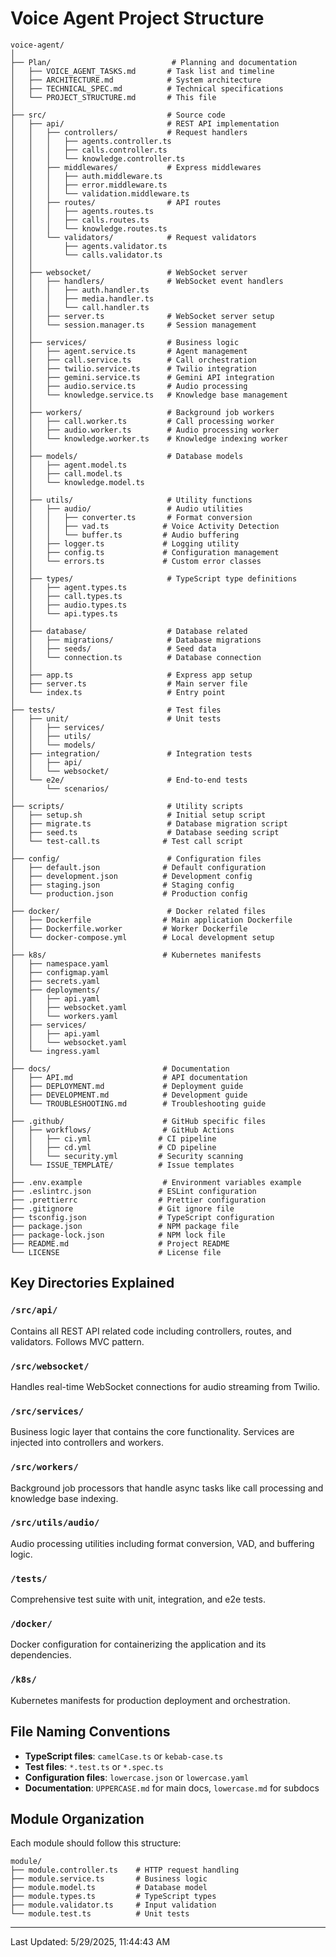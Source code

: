 # Voice Agent Project Structure

```
voice-agent/
│
├── Plan/                           # Planning and documentation
│   ├── VOICE_AGENT_TASKS.md       # Task list and timeline
│   ├── ARCHITECTURE.md            # System architecture
│   ├── TECHNICAL_SPEC.md          # Technical specifications
│   └── PROJECT_STRUCTURE.md       # This file
│
├── src/                           # Source code
│   ├── api/                       # REST API implementation
│   │   ├── controllers/           # Request handlers
│   │   │   ├── agents.controller.ts
│   │   │   ├── calls.controller.ts
│   │   │   └── knowledge.controller.ts
│   │   ├── middlewares/           # Express middlewares
│   │   │   ├── auth.middleware.ts
│   │   │   ├── error.middleware.ts
│   │   │   └── validation.middleware.ts
│   │   ├── routes/                # API routes
│   │   │   ├── agents.routes.ts
│   │   │   ├── calls.routes.ts
│   │   │   └── knowledge.routes.ts
│   │   └── validators/            # Request validators
│   │       ├── agents.validator.ts
│   │       └── calls.validator.ts
│   │
│   ├── websocket/                 # WebSocket server
│   │   ├── handlers/              # WebSocket event handlers
│   │   │   ├── auth.handler.ts
│   │   │   ├── media.handler.ts
│   │   │   └── call.handler.ts
│   │   ├── server.ts              # WebSocket server setup
│   │   └── session.manager.ts     # Session management
│   │
│   ├── services/                  # Business logic
│   │   ├── agent.service.ts       # Agent management
│   │   ├── call.service.ts        # Call orchestration
│   │   ├── twilio.service.ts      # Twilio integration
│   │   ├── gemini.service.ts      # Gemini API integration
│   │   ├── audio.service.ts       # Audio processing
│   │   └── knowledge.service.ts   # Knowledge base management
│   │
│   ├── workers/                   # Background job workers
│   │   ├── call.worker.ts         # Call processing worker
│   │   ├── audio.worker.ts        # Audio processing worker
│   │   └── knowledge.worker.ts    # Knowledge indexing worker
│   │
│   ├── models/                    # Database models
│   │   ├── agent.model.ts
│   │   ├── call.model.ts
│   │   └── knowledge.model.ts
│   │
│   ├── utils/                     # Utility functions
│   │   ├── audio/                 # Audio utilities
│   │   │   ├── converter.ts       # Format conversion
│   │   │   ├── vad.ts            # Voice Activity Detection
│   │   │   └── buffer.ts         # Audio buffering
│   │   ├── logger.ts             # Logging utility
│   │   ├── config.ts             # Configuration management
│   │   └── errors.ts             # Custom error classes
│   │
│   ├── types/                     # TypeScript type definitions
│   │   ├── agent.types.ts
│   │   ├── call.types.ts
│   │   ├── audio.types.ts
│   │   └── api.types.ts
│   │
│   ├── database/                  # Database related
│   │   ├── migrations/            # Database migrations
│   │   ├── seeds/                 # Seed data
│   │   └── connection.ts          # Database connection
│   │
│   ├── app.ts                     # Express app setup
│   ├── server.ts                  # Main server file
│   └── index.ts                   # Entry point
│
├── tests/                         # Test files
│   ├── unit/                      # Unit tests
│   │   ├── services/
│   │   ├── utils/
│   │   └── models/
│   ├── integration/               # Integration tests
│   │   ├── api/
│   │   └── websocket/
│   └── e2e/                       # End-to-end tests
│       └── scenarios/
│
├── scripts/                       # Utility scripts
│   ├── setup.sh                   # Initial setup script
│   ├── migrate.ts                 # Database migration script
│   ├── seed.ts                    # Database seeding script
│   └── test-call.ts              # Test call script
│
├── config/                        # Configuration files
│   ├── default.json              # Default configuration
│   ├── development.json          # Development config
│   ├── staging.json              # Staging config
│   └── production.json           # Production config
│
├── docker/                        # Docker related files
│   ├── Dockerfile                # Main application Dockerfile
│   ├── Dockerfile.worker         # Worker Dockerfile
│   └── docker-compose.yml        # Local development setup
│
├── k8s/                          # Kubernetes manifests
│   ├── namespace.yaml
│   ├── configmap.yaml
│   ├── secrets.yaml
│   ├── deployments/
│   │   ├── api.yaml
│   │   ├── websocket.yaml
│   │   └── workers.yaml
│   ├── services/
│   │   ├── api.yaml
│   │   └── websocket.yaml
│   └── ingress.yaml
│
├── docs/                         # Documentation
│   ├── API.md                    # API documentation
│   ├── DEPLOYMENT.md             # Deployment guide
│   ├── DEVELOPMENT.md            # Development guide
│   └── TROUBLESHOOTING.md        # Troubleshooting guide
│
├── .github/                      # GitHub specific files
│   ├── workflows/                # GitHub Actions
│   │   ├── ci.yml               # CI pipeline
│   │   ├── cd.yml               # CD pipeline
│   │   └── security.yml         # Security scanning
│   └── ISSUE_TEMPLATE/          # Issue templates
│
├── .env.example                  # Environment variables example
├── .eslintrc.json               # ESLint configuration
├── .prettierrc                  # Prettier configuration
├── .gitignore                   # Git ignore file
├── tsconfig.json                # TypeScript configuration
├── package.json                 # NPM package file
├── package-lock.json            # NPM lock file
├── README.md                    # Project README
└── LICENSE                      # License file
```

## Key Directories Explained

### `/src/api/`
Contains all REST API related code including controllers, routes, and validators. Follows MVC pattern.

### `/src/websocket/`
Handles real-time WebSocket connections for audio streaming from Twilio.

### `/src/services/`
Business logic layer that contains the core functionality. Services are injected into controllers and workers.

### `/src/workers/`
Background job processors that handle async tasks like call processing and knowledge base indexing.

### `/src/utils/audio/`
Audio processing utilities including format conversion, VAD, and buffering logic.

### `/tests/`
Comprehensive test suite with unit, integration, and e2e tests.

### `/docker/`
Docker configuration for containerizing the application and its dependencies.

### `/k8s/`
Kubernetes manifests for production deployment and orchestration.

## File Naming Conventions

- **TypeScript files**: `camelCase.ts` or `kebab-case.ts`
- **Test files**: `*.test.ts` or `*.spec.ts`
- **Configuration files**: `lowercase.json` or `lowercase.yaml`
- **Documentation**: `UPPERCASE.md` for main docs, `lowercase.md` for subdocs

## Module Organization

Each module should follow this structure:
```
module/
├── module.controller.ts    # HTTP request handling
├── module.service.ts       # Business logic
├── module.model.ts         # Database model
├── module.types.ts         # TypeScript types
├── module.validator.ts     # Input validation
└── module.test.ts          # Unit tests
```

---

Last Updated: 5/29/2025, 11:44:43 AM